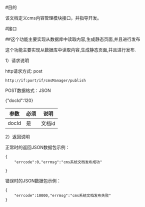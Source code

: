 #目的

该文档定义cms内容管理模块接口，并指导开发。

#接口

##这个功能主要实现从数据库中读取内容,生成静态页面,并且进行发布

这个功能主要实现从数据库中读取内容,生成静态页面,并且进行发布.

1）请求说明

http请求方式: post

    http://if:port/if/cmsManager/publish


POST数据格式：JSON

   {"docId":120}


参数|必须|说明
------|------|-------
docId|是|文档id



2）返回说明

正常时的返回JSON数据包示例：

    {
        "errcode":0,"errmsg":"cms系统文档发布成功"
        
    }

错误时的JSON数据包示例：

    {
        "errcode":10000,"errmsg":"cms系统文档发布失败"
    }







